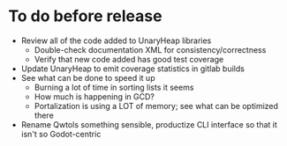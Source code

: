 # To do before release

* Review all of the code added to UnaryHeap libraries
  * Double-check documentation XML for consistency/correctness
  * Verify that new code added has good test coverage
* Update UnaryHeap to emit coverage statistics in gitlab builds
* See what can be done to speed it up
  * Burning a lot of time in sorting lists it seems
  * How much is happening in GCD?
  * Portalization is using a LOT of memory; see what can be optimized there
* Rename Qwtols something sensible, productize CLI interface so that it isn't so Godot-centric